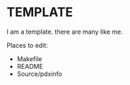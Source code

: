 # TEMPLATE

I am a template. there are many like me.

Places to edit:

* Makefile
* README
* Source/pdxinfo

